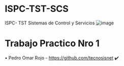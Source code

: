 # ISPC-TST-SCS
ISPC- TST Sistemas de Control y Servicios
![image](https://github.com/tecnosisnet/ISPC-TST-SCS/baner.png)

# Trabajo Practico Nro 1

•	Pedro Omar Rojo - https://github.com/tecnosisnet :heavy_check_mark:

